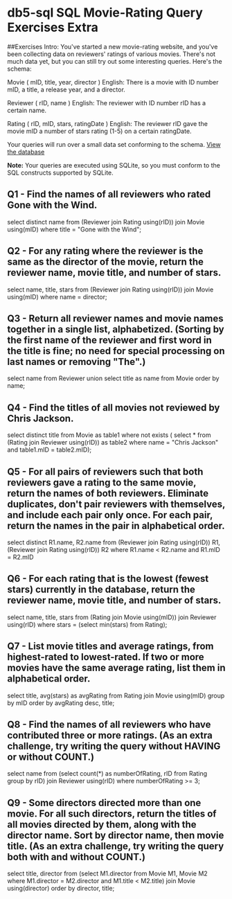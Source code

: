 # db5-sql SQL Movie-Rating Query Exercises Extra

##Exercises Intro:
You've started a new movie-rating website, and you've been collecting data on reviewers' ratings of various movies. There's not much data yet, but you can still try out some interesting queries. Here's the schema: 

Movie ( mID, title, year, director ) 
English: There is a movie with ID number mID, a title, a release year, and a director. 

Reviewer ( rID, name ) 
English: The reviewer with ID number rID has a certain name. 

Rating ( rID, mID, stars, ratingDate ) 
English: The reviewer rID gave the movie mID a number of stars rating (1-5) on a certain ratingDate. 

Your queries will run over a small data set conforming to the schema.
[View the database](https://lagunita.stanford.edu/c4x/DB/SQL/asset/moviedata.html)

**Note:** Your queries are executed using SQLite, so you must conform to the SQL constructs supported by SQLite.


## Q1 - Find the names of all reviewers who rated Gone with the Wind.

select distinct name
from (Reviewer join Rating using(rID)) join Movie using(mID)
where title = "Gone with the Wind";

## Q2 - For any rating where the reviewer is the same as the director of the movie, return the reviewer name, movie title, and number of stars.

select name, title, stars
from (Reviewer join Rating using(rID)) join Movie using(mID)
where name = director;

## Q3 - Return all reviewer names and movie names together in a single list, alphabetized. (Sorting by the first name of the reviewer and first word in the title is fine; no need for special processing on last names or removing "The".)

select name from Reviewer
union
select title as name from Movie
order by name;

## Q4 - Find the titles of all movies not reviewed by Chris Jackson.

select distinct title
from Movie as table1
where not exists (	select * 
                	from (Rating join Reviewer using(rID)) as table2
                	where name = "Chris Jackson" and table1.mID = table2.mID);

## Q5 - For all pairs of reviewers such that both reviewers gave a rating to the same movie, return the names of both reviewers. Eliminate duplicates, don't pair reviewers with themselves, and include each pair only once. For each pair, return the names in the pair in alphabetical order.

select distinct R1.name, R2.name
from (Reviewer join Rating using(rID)) R1, (Reviewer join Rating using(rID)) R2
where R1.name < R2.name and R1.mID = R2.mID

## Q6 - For each rating that is the lowest (fewest stars) currently in the database, return the reviewer name, movie title, and number of stars.

select name, title, stars
from (Rating join Movie using(mID)) join Reviewer using(rID)
where stars = (select min(stars) from Rating);

## Q7 - List movie titles and average ratings, from highest-rated to lowest-rated. If two or more movies have the same average rating, list them in alphabetical order.

select title, avg(stars) as avgRating
from Rating join Movie using(mID)
group by mID
order by avgRating desc, title;

## Q8 - Find the names of all reviewers who have contributed three or more ratings. (As an extra challenge, try writing the query without HAVING or without COUNT.)

select name
from    (select count(*) as numberOfRating, rID
        from Rating
        group by rID) join Reviewer using(rID)
where numberOfRating >= 3;

## Q9 - Some directors directed more than one movie. For all such directors, return the titles of all movies directed by them, along with the director name. Sort by director name, then movie title. (As an extra challenge, try writing the query both with and without COUNT.)

select title, director
from   (select M1.director
        from Movie M1, Movie M2
        where M1.director = M2.director and M1.title < M2.title)
        join Movie using(director)
order by director, title;